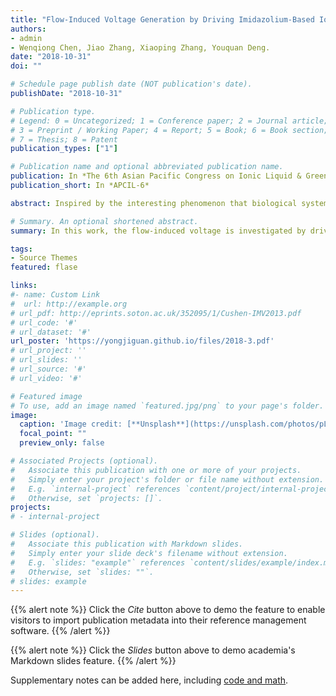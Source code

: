 ```yaml
---
title: "Flow-Induced Voltage Generation by Driving Imidazolium-Based Ionic Liquids Over a Graphene Nano-Channel"
authors:
- admin
- Wenqiong Chen, Jiao Zhang, Xiaoping Zhang, Youquan Deng.
date: "2018-10-31"
doi: ""

# Schedule page publish date (NOT publication's date).
publishDate: "2018-10-31"

# Publication type.
# Legend: 0 = Uncategorized; 1 = Conference paper; 2 = Journal article;
# 3 = Preprint / Working Paper; 4 = Report; 5 = Book; 6 = Book section;
# 7 = Thesis; 8 = Patent
publication_types: ["1"]

# Publication name and optional abbreviated publication name.
publication: In *The 6th Asian Pacific Congress on Ionic Liquid & Green Processes,  Tottori, Japan, 2018.10.31-2018.11.03*
publication_short: In *APCIL-6*

abstract: Inspired by the interesting phenomenon that biological systems have the inherent skill to generate significant bioelectricity when the salt content in fluids flows over highly selective ion channels on cell membranes, in this study, the flow-induced voltage is investigated by driving the pure bulk roomtemperature ionic liquid (RTIL) 1-ethyl-3-methylimidazolium tetrafluoroborate flowing over a graphene nano-channel consisting of two parallel single-layered graphene sheets using molecular dynamics simulation for the first time. Considering the combined effect of cations and anions in the adsorbed layer on the free charge carriers of the graphene surfaces (the interactions are 12.0 and 7.0 kJ mol<sup>-1</sup> per cation/anion and graphene, respectively) and the characteristic of Coulomb's law, we have developed an advanced equation that can effectively and accurately calculate the flow-induced voltage of RTIL and graphene nano-channel system on the nano-scale. A maximum flow-induced voltage of 2.3 mV is obtained from this nano-scaled system because the free charge carrier on the graphene channel surfaces is dragged along the pure bulk RTIL's direction of movement. A saturation of the flow-induced voltage with increased flow velocity is observed, and this saturation can be attributed to the balance between the external driving force and viscous resistance arising from the internal RTIL and graphene nano-channel. Further analysis shows that the flow-induced voltages gradually increase towards saturation from 1.9 to 2.1 mV or decrease from 2.3 to 2.1 mV when the distance between the two parallel single-layered graphene or the area of single-layered graphene of the nano-channel increases from 1 to 5 nm or from 1 to 25 nm<sup>2</sup>, respectively. Additionally, the influence of the system temperature (viscosity) and average flow velocity on the flow-induced voltage is investigated.

# Summary. An optional shortened abstract.
summary: In this work, the flow-induced voltage is investigated by driving the pure bulk roomtemperature ionic liquid (RTIL) 1-ethyl-3-methylimidazolium tetrafluoroborate ([Emim][BF4]) flowing over a graphene nano-channel consisting of two parallel single-layered graphene sheets using molecular dynamics simulation for the first time. I made **oral and poster presentations** at the meeting. (**Times cited = 0**)

tags:
- Source Themes
featured: flase

links:
#- name: Custom Link
#  url: http://example.org
# url_pdf: http://eprints.soton.ac.uk/352095/1/Cushen-IMV2013.pdf
# url_code: '#'
# url_dataset: '#'
url_poster: 'https://yongjiguan.github.io/files/2018-3.pdf'
# url_project: ''
# url_slides: ''
# url_source: '#'
# url_video: '#'

# Featured image
# To use, add an image named `featured.jpg/png` to your page's folder. 
image:
  caption: 'Image credit: [**Unsplash**](https://unsplash.com/photos/pLCdAaMFLTE)'
  focal_point: ""
  preview_only: false

# Associated Projects (optional).
#   Associate this publication with one or more of your projects.
#   Simply enter your project's folder or file name without extension.
#   E.g. `internal-project` references `content/project/internal-project/index.md`.
#   Otherwise, set `projects: []`.
projects:
# - internal-project

# Slides (optional).
#   Associate this publication with Markdown slides.
#   Simply enter your slide deck's filename without extension.
#   E.g. `slides: "example"` references `content/slides/example/index.md`.
#   Otherwise, set `slides: ""`.
# slides: example
---
```


{{% alert note %}}
Click the *Cite* button above to demo the feature to enable visitors to import publication metadata into their reference management software.
{{% /alert %}}

{{% alert note %}}
Click the *Slides* button above to demo academia's Markdown slides feature.
{{% /alert %}}

Supplementary notes can be added here, including [code and math](https://sourcethemes.com/academic/docs/writing-markdown-latex/).

